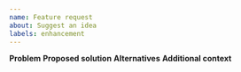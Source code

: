 ```yaml
---
name: Feature request
about: Suggest an idea
labels: enhancement
---
```


**Problem**
**Proposed solution**
**Alternatives**
**Additional context**